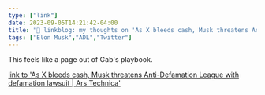 ```yaml
---
type: ["link"]
date: 2023-09-05T14:21:42-04:00
title: "🔗 linkblog: my thoughts on 'As X bleeds cash, Musk threatens Anti-Defamation League with defamation lawsuit | Ars Technica'"
tags: ["Elon Musk","ADL","Twitter"]
---
```

This feels like a page out of Gab's playbook.  
 

[link to 'As X bleeds cash, Musk threatens Anti-Defamation League with defamation lawsuit | Ars Technica'](https://arstechnica.com/tech-policy/2023/09/as-x-bleeds-cash-musk-threatens-anti-defamation-league-with-defamation-lawsuit/)
